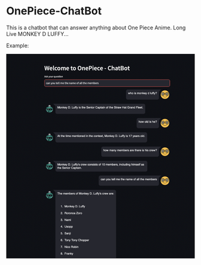 # OnePiece-ChatBot
This is a chatbot that can answer anything about One Piece Anime. Long Live MONKEY D LUFFY...

Example:

![alt text](https://github.com/kartik9193/OnePiece-ChatBot/blob/main/sample1.png?raw=True)